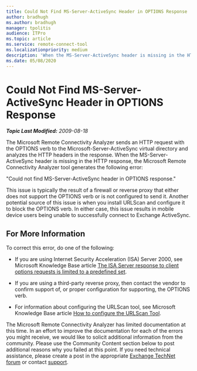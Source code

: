 ```yaml
---
title: Could Not Find MS-Server-ActiveSync Header in OPTIONS Response
author: bradhugh
ms.author: bradhugh
manager: tpolitis
audience: ITPro 
ms.topic: article 
ms.service: remote-connect-tool
ms.localizationpriority: medium
description: 'When the MS-Server-ActiveSync header is missing in the HTTP response, the Microsoft Remote Connectivity Analyzer tool generates the following error: "Could not find MS-Server-ActiveSync header in OPTIONS response."'
ms.date: 05/08/2020
---
```


# Could Not Find MS-Server-ActiveSync Header in OPTIONS Response


_**Topic Last Modified:** 2009-08-18_

The Microsoft Remote Connectivity Analyzer sends an HTTP request with the OPTIONS verb to the Microsoft-Server-ActiveSync virtual directory and analyzes the HTTP headers in the response. When the MS-Server-ActiveSync header is missing in the HTTP response, the Microsoft Remote Connectivity Analyzer tool generates the following error:

"Could not find MS-Server-ActiveSync header in OPTIONS response."

This issue is typically the result of a firewall or reverse proxy that either does not support the OPTIONS verb or is not configured to send it. Another potential source of this issue is when you install URLScan and configure it to block the OPTIONS verb. In either case, this issue results in mobile device users being unable to successfully connect to Exchange ActiveSync.

## For More Information

To correct this error, do one of the following:

  - If you are using Internet Security Acceleration (ISA) Server 2000, see Microsoft Knowledge Base article [The ISA Server response to client options requests is limited to a predefined set](https://go.microsoft.com/fwlink/?linkid=3052\&kbid=304340).

  - If you are using a third-party reverse proxy, then contact the vendor to confirm support of, or proper configuration for supporting, the OPTIONS verb.

  - For information about configuring the URLScan tool, see Microsoft Knowledge Base article [How to configure the URLScan Tool](https://go.microsoft.com/fwlink/?linkid=3052\&kbid=326444).

The Microsoft Remote Connectivity Analyzer has limited documentation at this time. In an effort to improve the documentation for each of the errors you might receive, we would like to solicit additional information from the community. Please use the Community Content section below to post additional reasons why you failed at this point. If you need technical assistance, please create a post in the appropriate [Exchange TechNet forum](https://go.microsoft.com/fwlink/?linkid=73420) or contact [support](https://go.microsoft.com/fwlink/?linkid=8158).
